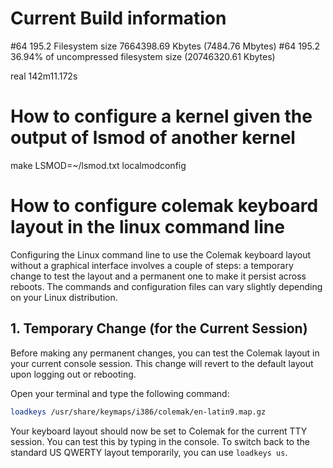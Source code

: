 
# Current Build information

#64 195.2 Filesystem size 7664398.69 Kbytes (7484.76 Mbytes)
#64 195.2       36.94% of uncompressed filesystem size (20746320.61 Kbytes)

real    142m11.172s


# How to configure a kernel given the output of lsmod of another kernel

make LSMOD=~/lsmod.txt localmodconfig


# How to configure colemak keyboard layout in the linux command line

Configuring the Linux command line to use the Colemak keyboard layout
without a graphical interface involves a couple of steps: a temporary
change to test the layout and a permanent one to make it persist
across reboots. The commands and configuration files can vary slightly
depending on your Linux distribution.

## 1. Temporary Change (for the Current Session)

Before making any permanent changes, you can test the Colemak layout
in your current console session. This change will revert to the
default layout upon logging out or rebooting.

Open your terminal and type the following command:
```bash
loadkeys /usr/share/keymaps/i386/colemak/en-latin9.map.gz 
```

Your keyboard layout should now be set to Colemak for the current TTY
session. You can test this by typing in the console. To switch back to
the standard US QWERTY layout temporarily, you can use `loadkeys us`.
